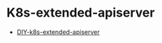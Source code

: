 # K8s-extended-apiserver
* [DIY-k8s-extended-apiserver](https://github.com/tamalsaha/DIY-k8s-extended-apiserver)